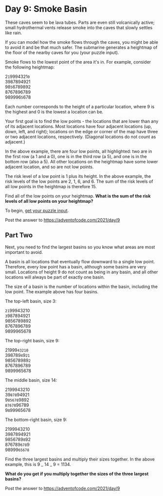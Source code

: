 # Day 9: Smoke Basin

These caves seem to be lava tubes. Parts are even still volcanically active; small hydrothermal vents release smoke into the caves that slowly settles like rain.

If you can model how the smoke flows through the caves, you might be able to avoid it and be that much safer. The submarine generates a heightmap of the floor of the nearby caves for you (your puzzle input).

Smoke flows to the lowest point of the area it's in. For example, consider the following heightmap:

2`1`9994321`0`  
3987894921  
98`5`6789892  
8767896789  
989996`5`678

Each number corresponds to the height of a particular location, where 9 is the highest and 0 is the lowest a location can be.

Your first goal is to find the low points - the locations that are lower than any of its adjacent locations. Most locations have four adjacent locations (up, down, left, and right); locations on the edge or corner of the map have three or two adjacent locations, respectively. (Diagonal locations do not count as adjacent.)

In the above example, there are four low points, all highlighted: two are in the first row (a 1 and a 0), one is in the third row (a 5), and one is in the bottom row (also a 5). All other locations on the heightmap have some lower adjacent location, and so are not low points.

The risk level of a low point is 1 plus its height. In the above example, the risk levels of the low points are 2, 1, 6, and 6. The sum of the risk levels of all low points in the heightmap is therefore 15.

Find all of the low points on your heightmap. **What is the sum of the risk levels of all low points on your heightmap?**

To begin, [get your puzzle input](https://adventofcode.com/2021/day/9/input).

Post the answer to https://adventofcode.com/2021/day/9

## Part Two

Next, you need to find the largest basins so you know what areas are most important to avoid.

A basin is all locations that eventually flow downward to a single low point. Therefore, every low point has a basin, although some basins are very small. Locations of height 9 do not count as being in any basin, and all other locations will always be part of exactly one basin.

The size of a basin is the number of locations within the basin, including the low point. The example above has four basins.

The top-left basin, size 3:

`21`99943210  
`3`987894921  
9856789892  
8767896789  
9899965678

The top-right basin, size 9:

21999`43210`  
398789`4`9`21`  
985678989`2`  
8767896789  
9899965678

The middle basin, size 14:

2199943210  
39`878`94921  
9`85678`9892  
`87678`96789  
9`8`99965678

The bottom-right basin, size 9:

2199943210  
3987894921  
9856789`8`92  
876789`678`9  
98999`65678`

Find the three largest basins and multiply their sizes together. In the above example, this is 9 _ 14 _ 9 = 1134.

**What do you get if you multiply together the sizes of the three largest basins?**

Post the answer to https://adventofcode.com/2021/day/9
